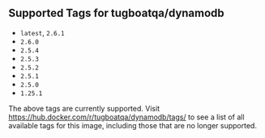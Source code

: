 ## Supported Tags for tugboatqa/dynamodb

* `latest`, `2.6.1`
* `2.6.0`
* `2.5.4`
* `2.5.3`
* `2.5.2`
* `2.5.1`
* `2.5.0`
* `1.25.1`

The above tags are currently supported. Visit https://hub.docker.com/r/tugboatqa/dynamodb/tags/ to see a list of all available tags for this image, including those that are no longer supported.
